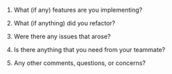 1. What (if any) features are you implementing?

2. What (if anything) did you refactor?

3. Were there any issues that arose?

4. Is there anything that you need from your teammate?

5. Any other comments, questions, or concerns?
